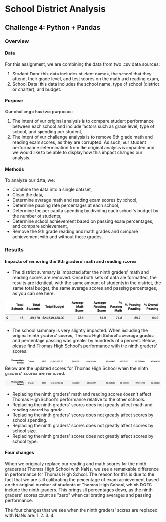 # School District Analysis
## Challenge 4: Python + Pandas
### Overview
#### Data
For this assignment, we are combining the data from two .csv data sources:
1. Student Data: this data includes student names, the school that they attend, their grade level, and test scores on the math and reading exam,
2. School Data: this data includes the school name, type of school (district or charter), and budget.

#### Purpose
Our challenge has two purposes:
1. The intent of our original analysis is to compare student performance between each school and include factors such as grade level, type of school, and spending per student,
2. The intent of our challenge analysis is to remove 9th grade math and reading exam scores, as they are corrupted. As such, our student performance determination from the original analysis is impacted and we would like to be able to display how this impact changes our analysis.

#### Methods
To analyze our data, we:
  - Combine the data into a single dataset,
  - Clean the data,
  - Determine average math and reading exam scores by school,
  - Determine passing rate percentages at each school,
  - Determine the per capita spending by dividing each school's budget by the number of students,
  - Determine school achievement based on passing exam percentages, and compare achievement,
  - Remove the 9th grade reading and math grades and compare achievement with and without those grades.

### Results
#### Impacts of removing the 9th graders' math and reading scores
  - The district summary is impacted after the ninth graders' math and reading scores are removed. Once both sets of data are formatted, the results are identical, with the same amount of students in the district, the same total budget, the same average scores and passing percentages, as you can see here:

![District_Summary](Resources/District_Summary.png)
  - The school summary is very slightly impacted. When including the original ninth graders' scores, Thomas High School's average grades and percentage passing was greater by hundreds of a percent. Below, please find Thomas High School's performance with the ninth graders' scores:

![Original Ninth](Resources/Original_School_Summary.png)
Below are the updated scores for Thomas High School when the ninth graders' scores are removed:

![Updated Ninth](Resources/Updated_School_Summary.png)
  - Replacing the ninth graders' math and reading scores doesn't affect Thomas High School's performance relative to the other schools.
  - Replacing the ninth graders' scores does not greatly affect math and reading scored by grade.
  - Replacing the ninth graders' scores does not greatly affect scores by school spending.
  - Replacing the ninth graders' scores does not greatly affect scores by school size.
  - Replacing the ninth graders' scores does not greatly affect scores by school type.

#### Four changes
When we originally replace our reading and math scores for the ninth graders at Thomas High School with NaNs, we see a remarkable difference in performance for Thomas High School. The reason for this is due to the fact that we are still calibrating the percentage of exam achievement based on the original number of students at Thomas High School, which DOES include the ninth graders. This brings all percentages down, as the ninth graders' scores count as "zero" when calibrating averages and passing performance.

The four changes that we see when the ninth graders' scores are replaced with NaNs are:
1.
2.
3.
4.

